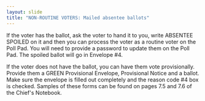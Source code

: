 ```yaml
---
layout: slide
title: "NON-ROUTINE VOTERS: Mailed absentee ballots"
---
```


If the voter has the ballot, ask the voter to hand it to you, write ABSENTEE SPOILED on it and then you can process the voter as a routine voter on the Poll Pad. You will need to provide a password to update them on the Poll Pad. The spoiled ballot will go in Envelope #4.

If the voter does not have the ballot, you can have them vote provisionally. Provide them a GREEN Provisional Envelope, Provisional Notice and a ballot. Make sure the envelope is filled out completely and the reason code #4 box is checked. Samples of these forms can be found on pages 7.5 and 7.6 of the Chief&#39;s Notebook.